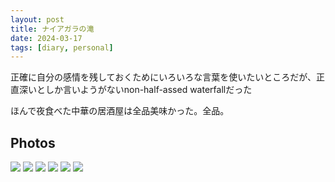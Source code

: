 ```yaml
---
layout: post
title: ナイアガラの滝
date: 2024-03-17
tags: [diary, personal]
---
```


正確に自分の感情を残しておくためにいろいろな言葉を使いたいところだが、正直深いとしか言いようがないnon-half-assed waterfallだった

ほんで夜食べた中華の居酒屋は全品美味かった。全品。

## Photos
![](https://lh3.googleusercontent.com/lr/AAJ1LKdhLbFqh1VSfCY7_be_dOwF7gTcT24IfuWVivzfXMbqGh2Y3ykbRf_Vm11cDJHrv9WqN3Vk7xYusGkFTcqhgCZ2h9nb9rrS6YNG_kHcsxSK-_QRhxd0ptwVMXRMWP_42CeVxgLn0Kd1Oiv-xzhELSGdGIvu4s4SIh6e6qG1Ry6U6aQsgmi-CUS5hi4PcZNlvvMgGHXWQho3BY_nGQrAdJzf6mRXsLZNDg4Fd-E8reQ_M0RrGBdcSoVg_-ExC1kYdOjgqxzbPoOo0ZktGqOfZTPZdt4Mc5E_dHO9VP_gGMtAR1DlKeVVhwCcoSbb_VOywftkCyb304iScpUj48KskQt6-JdxFcO4KCqU_hlxWETFRbDJorG3KNghT4VxtUWCd0BRTKuvrbscNQ-nbFOFGWkEOdO4PLYujZIB2tvTJmNX4pDPUMwdVnfUkg6H9npYawqnXDo02iDIb9q1Pbi1fO62j-XezkPwv1c8B0lkW5mrpzq1GGEQTojSX_y2hw47dONluogcpHV7qV-LhhEa3OWsvCu1HgRuQ8mQTvcYRP_vTonsqFPE5MVpQ5_gzBKIzBxioo2Ba6cnArzYDk9ibPd3aQWiPIXzDWMwa8IKPCVln9I_welnuVASFQtELQd2YAb9vAn3jBkr0S_UDGKnKoZUzatehJ75Wm30p_ij13Ng-j3dzS2Lwan3K8uROzwOVfvOw_C5wx4vsYGXFagnHAHZ_wJD8BLROtd0GyiyE84BZB9Fgmy1meuLweco6trNAesuHJiroFi0aw8k220iMWUAcBVhokmmcvjyQVdV9MagseJdSV_u3eG0UShPRQBPpRa2f0-R-kgfZA7d6jm6bGgWUmLc0gBqjzGzRbnxpP_hditvRrcGjPP0l8fjlBpLk3WMB9gWbLrllLLn4Tndxj--5nHbsdKomesXn6n8LizxS5lUz07MK1kL3HfBim6rcrEuKcodyf05Rby5H0mGWEtR92jO6A)
![](https://lh3.googleusercontent.com/lr/AAJ1LKcUsOCh2dJbuBKEOo6-Mb5C-2UekuCP_i5yGVsbbW0OnVMD39TJct_HwHhAs60Wc_2JPvXG4nQigVOTFRxFQoQlyWsCpcIH9MQM83S0Ii6WMEG351wB0YRImZeIVYtEShuaWH0p4hdQd3A4jnkTJ_Y1qs5nP0fFa4J1tT5KKfVaL0esE7SQF6BXMao-qmhUym1LswXI3I2J_L-hYYRd8h_cQsgio8TXqY8k7MR3h4nRj5eGrXw0VWMm76oR0-dFUIHhNLk29FDHIDufvwTPeRkzXTUX1b48y5m0L2OGd_ksmywqnb22D1m-B5BSNu8C4chvZsGPBletIDsUPm7bd2Lho58Gppl0vNIXP50xHqYdMJFYqO37EFwtuvXB7GDUzYsmJGlSGs1Yai6e3_vTo2VMuX0wzlu2NdNTbc1Htk86Z6WiPu6NJgNtUhUhy-Jbhpufhq2RDVHpTi7Tx-k5Rq_yffvgnYy5fW_wgXnWrf6pxcUVBPnE6qBPUdwQ82iB1wXoqrY4lsODQiEhCupwnQJ8YXx9BrjBG6RyUS7NGEVJboxqy6JXfvBVHvVwDwNSr782h36K1l3yivDGeZRYU-uFlAts2E46kaleEaDCwXK5Y2sJcTzIYExRagzoUngdInq4-bPwAjNIkUs-pQha-GSoUgQkJKoWxfVsyex_lP3i2xRzWOlPmypzpHUKIS9ET25slr_u7YBmY00dLTlXDCHRu1gqVx6ZbaS1xWGoMFpv3CxLJvQjQdhoOz5Dt83e8LFCz86yMyMyIj4a788aHK-LL9LaQ-wU2bnpX7JxbCsoVTNt8hz09ycP625VPR1GWHFv_U-0HixFrcpEGykREH3l7xnAB-oqXdKt6UhmMfCKFzrG20ZOt1AK3uD89teIEXnNF73F0ssha0N1Xkim4EluGV8dxvcvH8vBN3gT6cW27zQmdpu1IKXgnWw72xSn8ABXU-hKpNs-ylAEvcztUYSkuhCSNQ)
![](https://lh3.googleusercontent.com/lr/AAJ1LKcA4UmJ1WMpFQQS6QmzV6EeGoaeDAaew2KTjYp6yIfuWQf6ZBDbvC43RfD_dc8h5sftGO1W2_wACOtLf3U6rv84QlKtDWLHTN5F-_Ub1e0FmOw4MXxGPEafv-zrpc-cz5EvFcmM6W1QpCyWMYDYB0NcBcmXwpAWcqbNgLfEjnqc22bzWsN2aO8-QR6c3hKrShh15JL-fyP8O9GcM-eORmXfNS-X2m-qPilSWHJJqJqto182ESycEntd5Neozp6PMjNQjv1Bb_28ruX-AaA5t71UH7KZ4j09Zczd31mt5hbhzSPoC2jWE5V8ycRQ2KhNbXXCQZiqtw7Kzy09aOlNJYWqZ64d2_SIQ9VqQylcjcQaLeoaXcoICb3cYMiBZVoJ2bHS214xGHIlfLoMfnXLAd6K6vDgu-ngG4l6_PgZX5tsrCoI0_ucaEKjuF1mfMHtTmJthtPRr0YylBlXWs6rorfOiOcEFyjwPPbCmgp1UrQ46M0osN0-AAtmAY_17j2jL5T7sXB-gHZicytLss3iEBUVHk8sax5yVU7t1tYL1acYL1qTt3DxbeZawhgelksMakorBxfkeqliStKNsYOl49F5IsRIZgHcHxcKf3KFxHIZVvwo-iZtqvsVbWOZnEeEDxfXzZ4oC7LE4KgBrNi-tO90Ybx4CPkzzDb9uSjZWHZq-mQlUpxKIycppMwmgKxKvm6VwjSqOY4vtE9_6QoKtrvDWUdvfyZ3C-hXjGWEEAWzUV8QGALlqNfm2T4UyC2VvLNIbWuLRQ96XajibZzvsVX9wg3bHhM5Swd6T6fNB5HWyXyNe64ftaltlKcM9cuG5g4pBbad0Qb1-7IsUVaBiruF2iJSEoMT5CMkNkow0m9J5r4O0p3n5yQf8w5Qlnu4WycEl-MYPH1mtY9_-1ooPmAfQSjxBUxwPGs329-d-V9sfz5BJBV98h_CPiwTZC36DszwpUZvmJ0twx3SOGD4KtmNI_REBQ)
![](https://lh3.googleusercontent.com/lr/AAJ1LKdwLbOk6uC-gUe5p4IzENsle3SdM1JAUyIKA8DjrN5uMTfQ_vyaHkoxQKL1P4znIBQa0hPlwmCW0Eb6R6WbR0y4YzrRGO5yEgA8r2hxEIAEvCsBGo4xOTrX__wTCxgZQPI2jN41lJ3s3FUExjo0ankmvXLapIZlu1kReSaOySMu2wl7-_ZU-6-SryXzKEdYpcDUMmUIp1TOeDWE2fQM3DRXyIN4A9dl494AfqNjJbsgHG-3AM_zCV-schV6KEeIGlxTd4rGRUsuwJR6xLW_JxNHQWht-XIpOIwkPzOCpBNZ4_oDYBmZS6tOxIZJXEq7rQUvWnttHSXU35lMzC3oM9C4-crJ0wlnff84vJLceLrDQNsnCpmYiYNh004Qtr3SREdWcLzPf9AUOMVw57nZ3GpSNbzI8raCn3WRsjALVqqJ8EHBXlTjLUoRfri0GxSJ9mgdh0doYRIFEbgKkHGfAXOgLpWjv-Kvh3gEEAXCnPQxFaiGsN-f6fEWpRUjYm-wuXNy0qmD-BaimMIOxsY9JALR_wZG-7AGeex5ik1cHlpKTHqlkVUcVrH3AdOMZn6FL4IsplNkYBgeki4EmCCSX0e_4IjVYhuV0LZA1NxsFbwnvgCk1Hqoc62pyR4Fj8FbKJA0hVIuBPLfZtnO5jc820raEn8na5dP2NW9A7KUDb5_LqcJ328M9zp6USVLyBW8S7oDQVHcj1PzaIcPRnr65ivAOelSKs8XuYllPLtDXCqxIaXlTtGsSNKlp_ZuJP2XFtmGEOHY9VbH5Ks47EfxcICDZZRhoB121CD3Xa1EC8Gwmfxl3jSw5tBQdHVhwHyS5wduR9WN-8I_O78mM_q73emOZzx3k70b7o582Cgc63bkdFj9UJjPAHhJL6hKuHPYXdVd6Kfh32NWHMz6pOCXkbBdA2FiCxxlCDzWZWIA7PRDJiuWYqBumzSDJNFM3oc1xe0Aofo30QiPSP15SZCc1cQm9V1mKw)
![](https://lh3.googleusercontent.com/lr/AAJ1LKdIGTb5WQ5PZzs4vQyLFf2KoIHB0xQN_riR5ah94U3RrUWMbngnWRNkf-k-iIRH6jStW88zTux5vPHDS32uC9yBAqiSrcV3FCEM-ciuZVFMTnf-tLzucE4SXLHw2m822D0tWMSEi_YZ5sybZ-Ga8v6hTB6VW0aQARQmrcwEhC-KdSMeXZmRunHE2-JBBf3WGpS6dCCWkXRhs7ixiOYwqpkSzZUn4dH9GS9TW5gMFoE8DTdiNr1HlqgPsxD7nmw6YQTiFCsi0ufap5q0hUxVsnbPwQHZOFDSaV26Y2yEL_8GKKkDDReeMZ9qmQLX3YCtjfhPO5wRL6C8pdE7G5toDwFctOmZBYSd85ML0RY9b7dm5k7zeRfnXHbxIudt7R09a7WE0R0HuYsD-lDgqeUNvzySvuHs80L9C-r-K-qWFaPwJlOda0ULh6cwc-NK48Vfj-jTz0R3w0zjUAuTmayr8h-_ciWmWYZ59u5eYuQqLo6kXH3TnF0iVg9uDWBeJJr2tlk-nuSghkAUz2phLi63NATZp13V3N1mOvRUw6mKoq3lhB2KTdt0qDETURzWasMyOGB97Zf4gZexrramtpGhVD74-8coY8U-lSiGBCVQ8fHjHhCUHzkBKqABwgkvc-OYV_09o7x-8VUb5snaMJv2ig3iCtBU0jDPztci-pT0x2_2QhGj0PUdvw-2nge7aC7w8sAY-RXC_x4uR7PzH4XbgHiJeVvOx5zqORBBvb3SO48vUu8W8QYHXNUwjsCiMbEHf9mz_LFbMWoQWPmA2-sUAbxcbNLw_f7GHN6Fz5uZJvfGMHzb3OsWzixaLj74PWkE4V52bpg46w4VIYlzRnK-hiL8N6HROT8pJF-Wk3d8U97S1_EISY-GVp8eSbceN4mP2NNBrZJyWe5vbhH1AxPDWuScUFHydXErmkHDouL-jtPjWJyvKaRcLmKfnMPnPVkqlcK6-oiD7nvCUo_rbtX0P7WXZXM4TQ)
![](https://lh3.googleusercontent.com/lr/AAJ1LKcrRrhuxxtYbi6PIzE7GYIcOBCKuDF_ifMGpI5slul4zGJVLvmSQNw43dooOg5WPiBGBZFlp-7gyMsni53whQCXj-HR9pbMFZ6gmWVXuJBfcXPh9PNUYdfR4C8aDYfuEvf1WQf82hW4iaxmwXvPUdfh_SmVBGUoEXnH8ZNiCDP1HxDUglE97l5D4aZkGEyJ5DU-fc0euNABCKqX9kH4rK1iIiDEZf9Rb6H_ZTyTe9SlYNuAOJi7Fh2T-sz-92zn1SkO6wkrWTclIkz-M1JukXR1l7ZFIApbbuPaW4IvvOQHnZefEh_nOyRJE0BlR4h2CFlK1bmOR6-jPm1dGCOUbi5fAMW4K383lF8tDXugNTRSwP6srbfRgVJp4f4lAOqkdyKpDRaKC4sDmtlYD9w4LJU8IVzDO6m0U1_fLD72N-6rGCy72EJWwxuSNUAFjMpbfvtGP-afRDcK5P6vZLcn0ETco643ev196ossXj81nLTAEBv7EhB9qyOfGY7Wflg3JfINss7fJnwaBXHGXjzx4aWe0B1Xl9hW8lE3ZnhWOMs-Ma2t_QVxYbzZ6BhpW35h2ZC-ibY9T51h7XMnikA9jN54ftcF-OpPDp_BN_pE2mwz2lZ5RgkYaPh81CvcAM-ta_DvZ8Te-8cHCw_sz2hGxsU2qPk98aezWyQTavZCNM0HRHSOXY0lqxOqLQ4QEekAfyPSDuAAr73WkPTrboYw_0hOoP1GifU8MfNWr78nf7ugkfUvlTk-r5H6ZOLiOgZ3OyVHJqVEdKwCrEZS13Gz1WHEwaBi2eyeNOvvwU7fDJw7gLP-9MU6um-7RroTDCzE89rvIk9CBg8_GY8d9zDSb-ItwuG--78wFFeae89ky9JkQql8RAbMhbmxrG4n0S_SrzQNZAv79uz_UaZ6jWAJ99pMGZcCsLgi0JjfkJfZkzcxW5KKYGrwHz8DmKawTn4WNXLm8MP4-fJf0mGzc3IQm-ObP9JnXQ)
